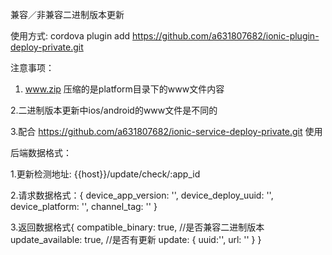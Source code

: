 兼容／非兼容二进制版本更新

使用方式: cordova plugin add https://github.com/a631807682/ionic-plugin-deploy-private.git

注意事项：

1. www.zip 压缩的是platform目录下的www文件内容

2.二进制版本更新中ios/android的www文件是不同的

3.配合 https://github.com/a631807682/ionic-service-deploy-private.git 使用

后端数据格式：

1.更新检测地址: {{host}}/update/check/:app_id

2.请求数据格式：{ 
	  device_app_version: '',
	  device_deploy_uuid: '',
	  device_platform: '',
	  channel_tag: '' 
  }

3.返回数据格式{
     compatible_binary: true, //是否兼容二进制版本
     update_available: true, //是否有更新
     update: {
                uuid:'', 
                url: ''
             }
  }




